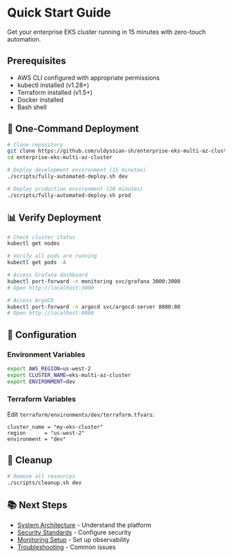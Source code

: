 # Quick Start Guide

Get your enterprise EKS cluster running in 15 minutes with zero-touch automation.

## Prerequisites

- AWS CLI configured with appropriate permissions
- kubectl installed (v1.28+)
- Terraform installed (v1.5+)
- Docker installed
- Bash shell

## 🚀 One-Command Deployment

```bash
# Clone repository
git clone https://github.com/uldyssian-sh/enterprise-eks-multi-az-cluster.git
cd enterprise-eks-multi-az-cluster

# Deploy development environment (15 minutes)
./scripts/fully-automated-deploy.sh dev

# Deploy production environment (20 minutes)
./scripts/fully-automated-deploy.sh prod
```

## 📊 Verify Deployment

```bash
# Check cluster status
kubectl get nodes

# Verify all pods are running
kubectl get pods -A

# Access Grafana dashboard
kubectl port-forward -n monitoring svc/grafana 3000:3000
# Open http://localhost:3000

# Access ArgoCD
kubectl port-forward -n argocd svc/argocd-server 8080:80
# Open http://localhost:8080
```

## 🔧 Configuration

### Environment Variables
```bash
export AWS_REGION=us-west-2
export CLUSTER_NAME=eks-multi-az-cluster
export ENVIRONMENT=dev
```

### Terraform Variables
Edit `terraform/environments/dev/terraform.tfvars`:
```hcl
cluster_name = "my-eks-cluster"
region      = "us-west-2"
environment = "dev"
```

## 🧹 Cleanup

```bash
# Remove all resources
./scripts/cleanup.sh dev
```

## 📚 Next Steps

- [System Architecture](System-Architecture) - Understand the platform
- [Security Standards](Security-Standards) - Configure security
- [Monitoring Setup](Monitoring-Observability) - Set up observability
- [Troubleshooting](Troubleshooting) - Common issues